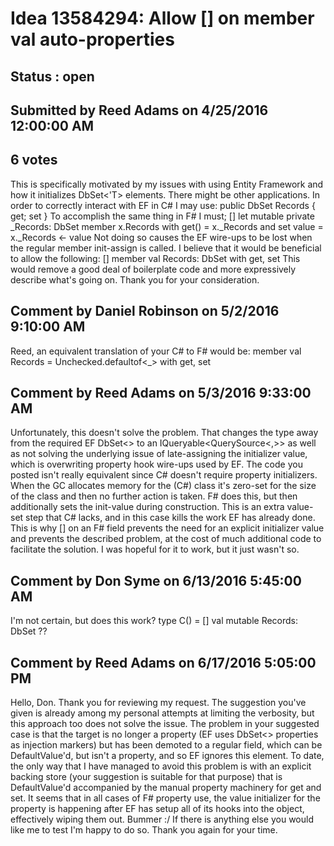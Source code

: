 # Idea 13584294: Allow [<DefaultValue>] on member val auto-properties #

## Status : open

## Submitted by Reed Adams on 4/25/2016 12:00:00 AM

## 6 votes

This is specifically motivated by my issues with using Entity Framework and how it initializes DbSet<'T> elements. There might be other applications.
In order to correctly interact with EF in C# I may use:
public DbSet<RecType> Records { get; set }
To accomplish the same thing in F# I must;
[<DefaultValue>]
let mutable private _Records: DbSet<RecType>
member x.Records with get() = x._Records and set value = x._Records <- value
Not doing so causes the EF wire-ups to be lost when the regular member init-assign is called.
I believe that it would be beneficial to allow the following:
[<DefaultValue>]
member val Records: DbSet<RecType> with get, set
This would remove a good deal of boilerplate code and more expressively describe what's going on.
Thank you for your consideration.


## Comment by Daniel Robinson on 5/2/2016 9:10:00 AM

Reed, an equivalent translation of your C# to F# would be:
member val Records = Unchecked.defaultof<_> with get, set

## Comment by Reed Adams on 5/3/2016 9:33:00 AM

Unfortunately, this doesn't solve the problem. That changes the type away from the required EF DbSet<> to an IQueryable<QuerySource<,>> as well as not solving the underlying issue of late-assigning the initializer value, which is overwriting property hook wire-ups used by EF.
The code you posted isn't really equivalent since C# doesn't require property initializers. When the GC allocates memory for the (C#) class it's zero-set for the size of the class and then no further action is taken. F# does this, but then additionally sets the init-value during construction. This is an extra value-set step that C# lacks, and in this case kills the work EF has already done. This is why [<Defaultvalue>] on an F# field prevents the need for an explicit initializer value and prevents the described problem, at the cost of much additional code to facilitate the solution.
I was hopeful for it to work, but it just wasn't so.

## Comment by Don Syme on 6/13/2016 5:45:00 AM

I'm not certain, but does this work?
type C() =
[<DefaultValue>]
val mutable Records: DbSet<RecType>
??

## Comment by Reed Adams on 6/17/2016 5:05:00 PM

Hello, Don. Thank you for reviewing my request.
The suggestion you've given is already among my personal attempts at limiting the verbosity, but this approach too does not solve the issue.
The problem in your suggested case is that the target is no longer a property (EF uses DbSet<> properties as injection markers) but has been demoted to a regular field, which can be DefaultValue'd, but isn't a property, and so EF ignores this element.
To date, the only way that I have managed to avoid this problem is with an explicit backing store (your suggestion is suitable for that purpose) that is DefaultValue'd accompanied by the manual property machinery for get and set. It seems that in all cases of F# property use, the value initializer for the property is happening after EF has setup all of its hooks into the object, effectively wiping them out. Bummer :/
If there is anything else you would like me to test I'm happy to do so.
Thank you again for your time.
